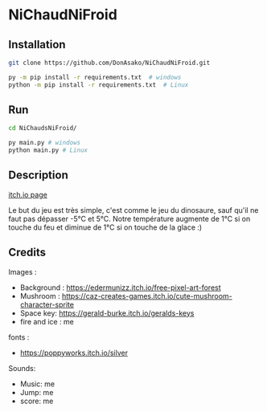 # NiChaudNiFroid

## Installation

```sh
git clone https://github.com/DonAsako/NiChaudNiFroid.git
```

```sh
py -m pip install -r requirements.txt  # windows
python -m pip install -r requirements.txt  # Linux
```

## Run

```sh
cd NiChaudsNiFroid/
```

```sh
py main.py # windows
python main.py # Linux
```

## Description

[itch.io page](https://asakosan.itch.io/ni-chaud-ni-froid-the-game)

Le but du jeu est très simple, c'est comme le jeu du dinosaure, sauf qu'il ne faut pas dépasser -5°C et 5°C.
Notre température augmente de 1°C si on touche du feu et diminue de 1°C si on touche de la glace :)


## Credits
Images :
* Background : https://edermunizz.itch.io/free-pixel-art-forest
* Mushroom : https://caz-creates-games.itch.io/cute-mushroom-character-sprite
* Space key: https://gerald-burke.itch.io/geralds-keys
* fire and ice : me

fonts :
* https://poppyworks.itch.io/silver

Sounds:
* Music:  me
* Jump: me
* score: me